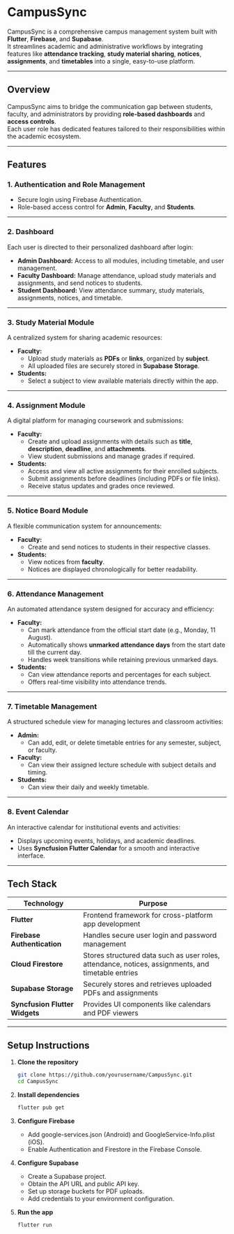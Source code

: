 # CampusSync

CampusSync is a comprehensive campus management system built with **Flutter**, **Firebase**, and **Supabase**.  
It streamlines academic and administrative workflows by integrating features like **attendance tracking**, **study material sharing**, **notices**, **assignments**, and **timetables** into a single, easy-to-use platform.

---

## Overview

CampusSync aims to bridge the communication gap between students, faculty, and administrators by providing **role-based dashboards** and **access controls**.  
Each user role has dedicated features tailored to their responsibilities within the academic ecosystem.

---

## Features

### 1. Authentication and Role Management
- Secure login using Firebase Authentication.
- Role-based access control for **Admin**, **Faculty**, and **Students**.

---

### 2. Dashboard
Each user is directed to their personalized dashboard after login:
- **Admin Dashboard:** Access to all modules, including timetable, and user management.
- **Faculty Dashboard:** Manage attendance, upload study materials and assignments, and send notices to students.
- **Student Dashboard:** View attendance summary, study materials, assignments, notices, and timetable.

---

### 3. Study Material Module
A centralized system for sharing academic resources:
- **Faculty:**  
  - Upload study materials as **PDFs** or **links**, organized by **subject**.
  - All uploaded files are securely stored in **Supabase Storage**.
- **Students:**   
  - Select a subject to view available materials directly within the app.

---

### 4. Assignment Module
A digital platform for managing coursework and submissions:
- **Faculty:**  
  - Create and upload assignments with details such as **title**, **description**, **deadline**, and **attachments**.  
  - View student submissions and manage grades if required.
- **Students:**  
  - Access and view all active assignments for their enrolled subjects.  
  - Submit assignments before deadlines (including PDFs or file links).  
  - Receive status updates and grades once reviewed.

---

### 5. Notice Board Module
A flexible communication system for announcements:
- **Faculty:**  
  - Create and send notices to students in their respective classes.  
- **Students:**  
  - View notices from **faculty**.  
  - Notices are displayed chronologically for better readability.

---

### 6. Attendance Management
An automated attendance system designed for accuracy and efficiency:
- **Faculty:**  
  - Can mark attendance from the official start date (e.g., Monday, 11 August).  
  - Automatically shows **unmarked attendance days** from the start date till the current day.  
  - Handles week transitions while retaining previous unmarked days.
- **Students:**  
  - Can view attendance reports and percentages for each subject.  
  - Offers real-time visibility into attendance trends.

---

### 7. Timetable Management
A structured schedule view for managing lectures and classroom activities:
- **Admin:**  
  - Can add, edit, or delete timetable entries for any semester, subject, or faculty.  
- **Faculty:**  
  - Can view their assigned lecture schedule with subject details and timing.  
- **Students:**  
  - Can view their daily and weekly timetable.

---

### 8. Event Calendar
An interactive calendar for institutional events and activities:
- Displays upcoming events, holidays, and academic deadlines.
- Uses **Syncfusion Flutter Calendar** for a smooth and interactive interface.

---

## Tech Stack

| Technology | Purpose |
|-------------|----------|
| **Flutter** | Frontend framework for cross-platform app development |
| **Firebase Authentication** | Handles secure user login and password management |
| **Cloud Firestore** | Stores structured data such as user roles, attendance, notices, assignments, and timetable entries |
| **Supabase Storage** | Securely stores and retrieves uploaded PDFs and assignments |
| **Syncfusion Flutter Widgets** | Provides UI components like calendars and PDF viewers |

---

## Setup Instructions

1. **Clone the repository**
   ```bash
   git clone https://github.com/yourusername/CampusSync.git
   cd CampusSync

2. **Install dependencies**
    ```bash
    flutter pub get

3. **Configure Firebase**
    - Add google-services.json (Android) and GoogleService-Info.plist (iOS).
    - Enable Authentication and Firestore in the Firebase Console.

4. **Configure Supabase**
    - Create a Supabase project.
    - Obtain the API URL and public API key.
    - Set up storage buckets for PDF uploads.
    - Add credentials to your environment configuration.

5. **Run the app**
    ```bash
    flutter run